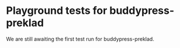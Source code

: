 # Playground tests for buddypress-preklad
We are still awaiting the first test run for buddypress-preklad.
